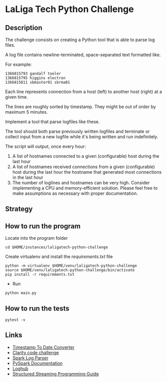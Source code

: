 # LaLiga Tech Python Challenge

## Description

The challenge consists on creating a Python tool that is able to parse log
files.

A log file contains newline-terminated, space-separated text formatted like.

For example:

```text
1366815793 gandalf tooler
1366815795 higgins electron
1366815811 sbmaster01 sbrma01
```

Each line represents connection from a host (left) to another host (right) at
a given time.

The lines are roughly sorted by timestamp. They might be out of order by
maximum 5 minutes.

Implement a tool that parse logfiles like these.

The tool should both parse previously written logfiles and terminate or collect
input from a new logfile while it's being written and run indefinitely.

The script will output, once every hour:

1. A list of hostnames connected to a given (configurable) host during the last
  hour
2. A list of hostnames received connections from a given (configurable) host
  during the last hour the hostname that generated most connections in the last
  hour
3. The number of loglines and hostnames can be very high. Consider implementing
  a CPU and memory-efficient solution. Please feel free to make assumptions as
  necessary with proper documentation.

## Strategy

## How to run the program

Locate into the program folder

```shell
cd $HOME/instances/laligatech-python-challenge
```

Create virtualenv and install the *requirements.txt* file

```shell
python -m virtualenv $HOME/venv/laligatech-python-challenge
source $HOME/venv/laligatech-python-challenge/bin/activate
pip install -r requirements.txt
```

- Run 

```shell
python main.py
```

## How to run the tests

```shell
pytest -v
```

## Links

- [Timestamp To Date Converter](https://timestamp.online/)
- [Clarity code challenge](https://aironman2k.wordpress.com/2021/04/23/clarity-code-challenge/)
- [Spark Log Parser](https://github.com/xiandong79/Spark-Log-Parser)
- [PySpark Documentation](https://spark.apache.org/docs/latest/api/python/index.html)
- [Loghub](https://github.com/logpai/loghub)
- [Structured Streaming Programming Guide](https://spark.apache.org/docs/latest/structured-streaming-programming-guide.html)